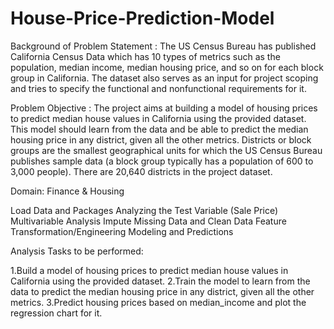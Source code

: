 # House-Price-Prediction-Model

Background of Problem Statement : The US Census Bureau has published California Census Data which has 10 types of metrics such as the population, median income, median housing price, and so on for each block group in California. The dataset also serves as an input for project scoping and tries to specify the functional and nonfunctional requirements for it.

Problem Objective : The project aims at building a model of housing prices to predict median house values in California using the provided dataset. This model should learn from the data and be able to predict the median housing price in any district, given all the other metrics. Districts or block groups are the smallest geographical units for which the US Census Bureau publishes sample data (a block group typically has a population of 600 to 3,000 people). There are 20,640 districts in the project dataset.

Domain: Finance & Housing

Load Data and Packages
Analyzing the Test Variable (Sale Price)
Multivariable Analysis
Impute Missing Data and Clean Data
Feature Transformation/Engineering
Modeling and Predictions

Analysis Tasks to be performed:

1.Build a model of housing prices to predict median house values in California using the provided dataset.
2.Train the model to learn from the data to predict the median housing price in any district, given all the other metrics.
3.Predict housing prices based on median_income and plot the regression chart for it.
